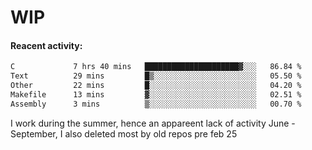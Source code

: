 # WIP

#### Reacent activity:
<!--START_SECTION:waka-->

```txt
C             7 hrs 40 mins   █████████████████████▓░░░   86.84 %
Text          29 mins         █▒░░░░░░░░░░░░░░░░░░░░░░░   05.50 %
Other         22 mins         █░░░░░░░░░░░░░░░░░░░░░░░░   04.20 %
Makefile      13 mins         ▓░░░░░░░░░░░░░░░░░░░░░░░░   02.51 %
Assembly      3 mins          ▒░░░░░░░░░░░░░░░░░░░░░░░░   00.70 %
```

<!--END_SECTION:waka-->

I work during the summer, hence an appareent lack of activity June - September, I also deleted most by old repos pre feb 25
